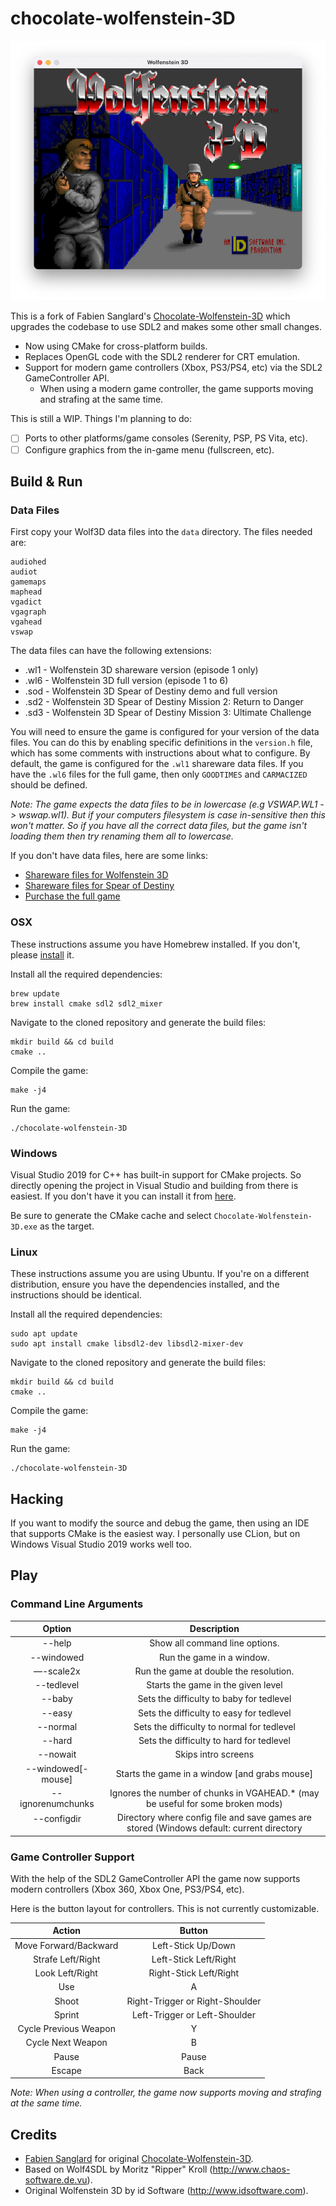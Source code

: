 chocolate-wolfenstein-3D
========================

![alt tag](screenshots/preview.png)

This is a fork of Fabien Sanglard's [Chocolate-Wolfenstein-3D](https://github.com/fabiensanglard/Chocolate-Wolfenstein-3D) which upgrades the codebase to use SDL2 and makes some
other small changes.

* Now using CMake for cross-platform builds.
* Replaces OpenGL code with the SDL2 renderer for CRT emulation.
* Support for modern game controllers (Xbox, PS3/PS4, etc) via the SDL2 GameController API.
    * When using a modern game controller, the game supports moving and strafing at the same time. 

This is still a WIP. Things I'm planning to do:
- [ ] Ports to other platforms/game consoles (Serenity, PSP, PS Vita, etc).
- [ ] Configure graphics from the in-game menu (fullscreen, etc).

## Build & Run

### Data Files

First copy your Wolf3D data files into the `data` directory. The files needed are:

```
audiohed
audiot
gamemaps
maphead
vgadict
vgagraph
vgahead
vswap
```

The data files can have the following extensions:

* .wl1 - Wolfenstein 3D shareware version (episode 1 only)
* .wl6 - Wolfenstein 3D full version (episode 1 to 6)
* .sod - Wolfenstein 3D Spear of Destiny demo and full version
* .sd2 - Wolfenstein 3D Spear of Destiny Mission 2: Return to Danger
* .sd3 - Wolfenstein 3D Spear of Destiny Mission 3: Ultimate Challenge

You will need to ensure the game is configured for your version of the data files. You can do this by enabling specific
definitions in the `version.h` file, which has some comments with instructions about what to configure. By default, the
game is configured for the `.wl1` shareware data files. If you have the `.wl6` files for the full game, then only
`GOODTIMES` and `CARMACIZED` should be defined.

*Note: The game expects the data files to be in lowercase (e.g VSWAP.WL1 -> wswap.wl1). But if your computers filesystem is case
in-sensitive then this won't matter. So if you have all the correct data files, but the game isn't loading them then try
renaming them all to lowercase.*

If you don't have data files, here are some links:
* [Shareware files for Wolfenstein 3D](http://maniacsvault.net/ecwolf/files/shareware/wolf3d14.zip)
* [Shareware files for Spear of Destiny](http://maniacsvault.net/ecwolf/files/shareware/soddemo.zip)
* [Purchase the full game](https://www.gog.com/game/wolfenstein_3d_and_spear_of_destiny?pp=979014556ab8cdd13048702896fb99fcc40fe793)

### OSX

These instructions assume you have Homebrew installed. If you don't, please [install](https://brew.sh/) it.

Install all the required dependencies:

```shell
brew update
brew install cmake sdl2 sdl2_mixer
```

Navigate to the cloned repository and generate the build files:

```shell
mkdir build && cd build
cmake ..
```

Compile the game:

```shell
make -j4
```

Run the game:

```shell
./chocolate-wolfenstein-3D
```

### Windows

Visual Studio 2019 for C++ has built-in support for CMake projects. So directly opening the project in Visual Studio
and building from there is easiest. If you don't have it you can install it from [here](https://visualstudio.microsoft.com/vs/).

Be sure to generate the CMake cache and select `Chocolate-Wolfenstein-3D.exe` as the target.

### Linux

These instructions assume you are using Ubuntu. If you're on a different distribution, ensure you have the 
dependencies installed, and the instructions should be identical.

Install all the required dependencies:

```shell
sudo apt update
sudo apt install cmake libsdl2-dev libsdl2-mixer-dev
```

Navigate to the cloned repository and generate the build files:

```shell
mkdir build && cd build
cmake ..
```

Compile the game:

```shell
make -j4
```

Run the game:

```shell
./chocolate-wolfenstein-3D
```

## Hacking

If you want to modify the source and debug the game, then using an IDE that supports CMake is the easiest way.
I personally use CLion, but on Windows Visual Studio 2019 works well too.

## Play

### Command Line Arguments

**Option**|**Description**
:-----:|:-----:
--help|Show all command line options.
--windowed|Run the game in a window.
—-scale2x|Run the game at double the resolution.
--tedlevel <level>|Starts the game in the given level
--baby|Sets the difficulty to baby for tedlevel
--easy|Sets the difficulty to easy for tedlevel
--normal|Sets the difficulty to normal for tedlevel
--hard|Sets the difficulty to hard for tedlevel
--nowait|Skips intro screens
--windowed[-mouse]|Starts the game in a window [and grabs mouse]
--ignorenumchunks|Ignores the number of chunks in VGAHEAD.* (may be useful for some broken mods)
--configdir <dir>|Directory where config file and save games are stored (Windows default: current directory

### Game Controller Support

With the help of the SDL2 GameController API the game now supports modern controllers (Xbox 360, Xbox One, PS3/PS4, etc).

Here is the button layout for controllers. This is not currently customizable.

**Action**|**Button**
:-----:|:-----:
Move Forward/Backward|Left-Stick Up/Down
Strafe Left/Right|Left-Stick Left/Right
Look Left/Right|Right-Stick Left/Right
Use|A
Shoot|Right-Trigger or Right-Shoulder
Sprint|Left-Trigger or Left-Shoulder
Cycle Previous Weapon|Y
Cycle Next Weapon|B
Pause|Pause
Escape|Back

*Note: When using a controller, the game now supports moving and strafing at the same time.*

## Credits

* [Fabien Sanglard](https://fabiensanglard.net/) for original [Chocolate-Wolfenstein-3D](https://github.com/fabiensanglard/Chocolate-Wolfenstein-3D).
* Based on Wolf4SDL by Moritz "Ripper" Kroll (http://www.chaos-software.de.vu).
* Original Wolfenstein 3D by id Software (http://www.idsoftware.com).
